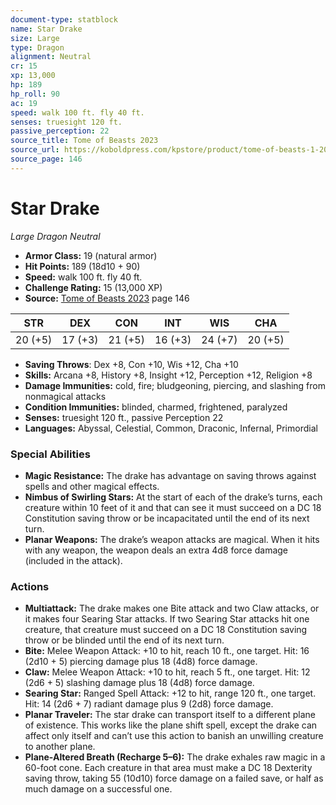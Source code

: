 ```yaml
---
document-type: statblock
name: Star Drake
size: Large
type: Dragon
alignment: Neutral
cr: 15
xp: 13,000
hp: 189
hp_roll: 90
ac: 19
speed: walk 100 ft. fly 40 ft.
senses: truesight 120 ft. 
passive_perception: 22
source_title: Tome of Beasts 2023
source_url: https://koboldpress.com/kpstore/product/tome-of-beasts-1-2023-edition/
source_page: 146
---
```


# Star Drake

*Large* *Dragon* *Neutral*

- **Armor Class:** 19 (natural armor)
- **Hit Points:** 189 (18d10 + 90)
- **Speed:** walk 100 ft. fly 40 ft.
- **Challenge Rating:** 15 (13,000 XP)
- **Source:** [Tome of Beasts 2023](https://koboldpress.com/kpstore/product/tome-of-beasts-1-2023-edition/) page 146

| STR | DEX | CON | INT | WIS | CHA |
| --- | --- | --- | --- | --- | --- |
| 20 (+5) | 17 (+3) | 21 (+5) | 16 (+3) | 24 (+7) | 20 (+5) |

- **Saving Throws**: Dex +8, Con +10, Wis +12, Cha +10
- **Skills:** Arcana +8, History +8, Insight +12, Perception +12, Religion +8
- **Damage Immunities:** cold, fire; bludgeoning, piercing, and slashing from nonmagical attacks
- **Condition Immunities:** blinded, charmed, frightened, paralyzed
- **Senses:** truesight 120 ft., passive Perception 22
- **Languages:** Abyssal, Celestial, Common, Draconic, Infernal, Primordial

### Special Abilities

- **Magic Resistance:** The drake has advantage on saving throws against spells and other magical effects.
- **Nimbus of Swirling Stars:** At the start of each of the drake’s turns, each creature within 10 feet of it and that can see it must succeed on a DC 18 Constitution saving throw or be incapacitated until the end of its next turn.
- **Planar Weapons:** The drake’s weapon attacks are magical. When it hits with any weapon, the weapon deals an extra 4d8 force damage (included in the attack).

### Actions

- **Multiattack:** The drake makes one Bite attack and two Claw attacks, or it makes four Searing Star attacks. If two Searing Star attacks hit one creature, that creature must succeed on a DC 18 Constitution saving throw or be blinded until the end of its next turn.
- **Bite:** Melee Weapon Attack: +10 to hit, reach 10 ft., one target. Hit: 16 (2d10 + 5) piercing damage plus 18 (4d8) force damage.
- **Claw:** Melee Weapon Attack: +10 to hit, reach 5 ft., one target. Hit: 12 (2d6 + 5) slashing damage plus 18 (4d8) force damage.
- **Searing Star:** Ranged Spell Attack: +12 to hit, range 120 ft., one target. Hit: 14 (2d6 + 7) radiant damage plus 9 (2d8) force damage.
- **Planar Traveler:** The star drake can transport itself to a different plane of existence. This works like the plane shift spell, except the drake can affect only itself and can’t use this action to banish an unwilling creature to another plane.
- **Plane-Altered Breath (Recharge 5–6):** The drake exhales raw magic in a 60-foot cone. Each creature in that area must make a DC 18 Dexterity saving throw, taking 55 (10d10) force damage on a failed save, or half as much damage on a successful one.
